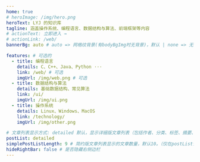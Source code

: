 ```yaml
---
home: true
# heroImage: /img/hero.png
heroText: LYJ 的知识库
tagline: 涵盖操作系统、编程语言、数据结构与算法、前端框架等内容
# actionText: 立即进入 →
# actionLink: /web/
bannerBg: auto # auto => 网格纹背景(有bodyBgImg时无背景)，默认 | none => 无 | '大图地址' | background: 自定义背景样式       提示：如发现文本颜色不适应你的背景时可以到palette.styl修改$bannerTextColor变量

features: # 可选的
  - title: 编程语言
    details: C、C++、Java、Python ···
    link: /web/ # 可选
    imgUrl: /img/web.png # 可选
  - title: 数据结构与算法
    details: 基础数据结构、常见算法
    link: /ui/
    imgUrl: /img/ui.png
  - title: 操作系统
    details: Linux、Windows、MacOS
    link: /technology/
    imgUrl: /img/other.png

# 文章列表显示方式: detailed 默认，显示详细版文章列表（包括作者、分类、标签、摘要、分页等）| simple => 显示简约版文章列表（仅标题和日期）| none 不显示文章列表
postList: detailed
simplePostListLength: 9 # 简约版文章列表显示的文章数量，默认10。（仅在postList设置为simple时生效）
hideRightBar: false # 是否隐藏右侧边栏
---
```

